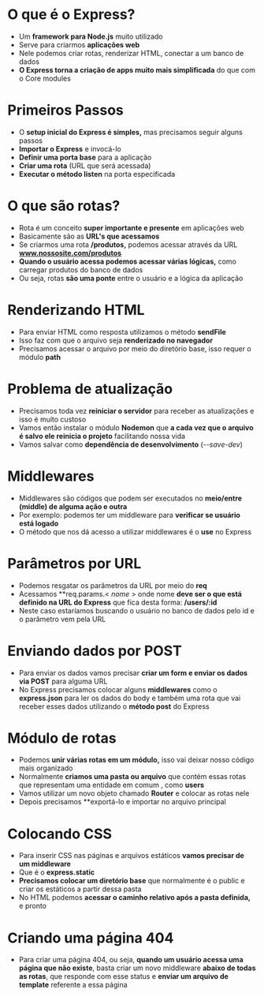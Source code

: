 # O que é o Express?

- Um **framework para Node.js** muito utilizado
- Serve para criarmos **aplicações web**
- Nele podemos criar rotas, renderizar HTML, conectar a um banco de dados
- **O Express torna a criação de apps muito mais simplificada** do que com o Core modules 

# Primeiros Passos

- O **setup inicial do Express é simples,** mas precisamos seguir alguns passos
- **Importar o Express** e invocá-lo
- **Definir uma porta base** para a aplicação
- **Criar uma rota** (URL que será acessada)
- **Executar o método listen** na porta especificada 

# O que são rotas?
- Rota é um conceito **super importante e presente** em aplicações web
- Basicamente são as **URL's que acessamos**
- Se criarmos uma rota **/produtos,** podemos acessar através da URL **www.nossosite.com/produtos**
- **Quando o usuário acessa podemos acessar várias lógicas,** como carregar produtos do banco de dados
- Ou seja, rotas **são uma ponte** entre o usuário e a lógica da aplicação

# Renderizando HTML

- Para enviar HTML como resposta utilizamos o método **sendFile**
- Isso faz com que o arquivo seja **renderizado no navegador**
- Precisamos acessar o arquivo por meio do diretório base, isso requer o módulo **path**

# Problema de atualização

- Precisamos toda vez **reiniciar o servidor** para receber as atualizações e isso é muito custoso
- Vamos então instalar o módulo **Nodemon** que **a cada vez que o arquivo é salvo ele reinicia o projeto** facilitando nossa vida
- Vamos salvar como **dependência de desenvolvimento** (*--save-dev*)

# Middlewares

- Middlewares são códigos que podem ser executados no **meio/entre (middle) de alguma ação e outra**
- Por exemplo: podemos ter um middleware para **verificar se usuário está logado**
- O método que nos dá acesso a utilizar middlewares é o **use** no Express

# Parâmetros por URL

- Podemos resgatar os parâmetros da URL por meio do **req**
- Acessamos **req.params.< *nome* > onde nome **deve ser o que está definido na URL do Express** que fica desta forma: **/users/:id** 
- Neste caso estaríamos buscando o usuário no banco de dados pelo id e o parâmetro vem pela URL

# Enviando dados por POST

- Para enviar os dados vamos precisar **criar um form e enviar os dados via POST** para alguma URL
- No Express precisamos colocar alguns **middlewares** como o **express.json** para ler os dados do body e também uma rota que vai receber esses dados utilizando o **método post** do Express

# Módulo de rotas

- Podemos **unir várias rotas em um módulo,** isso vai deixar nosso código mais organizado
- Normalmente **criamos uma pasta ou arquivo** que contém essas rotas que representam uma entidade em comum , como **users**
- Vamos utilizar um novo objeto chamado **Router** e colocar as rotas nele
- Depois precisamos **exportá-lo e importar no arquivo principal

# Colocando CSS

- Para inserir CSS nas páginas e arquivos estáticos **vamos precisar de um middleware**
- Que é o **express.static**
- **Precisamos colocar um diretório base** que normalmente é o public e criar os estáticos a partir dessa pasta
- No HTML podemos **acessar o caminho relativo após a pasta definida,** e pronto

# Criando uma página 404

- Para criar uma página 404, ou seja, **quando um usuário acessa uma página que não existe**, basta criar um novo middleware **abaixo de todas as rotas**, que responde com esse status e **enviar um arquivo de template** referente a essa página 